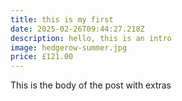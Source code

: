 ```yaml
---
title: this is my first
date: 2025-02-26T09:44:27.218Z
description: hello, this is an intro
image: hedgerow-summer.jpg
price: £121.00
---
```

This is the body of the post with extras